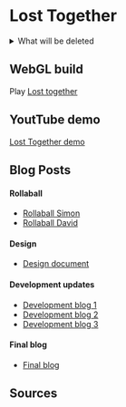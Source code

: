 # Lost Together

<details>
<summary>What will be deleted</summary>
   
# Milestones:
1. 17.03.2024 - Character controllers, Obstacles, Menu, Split Screen
2. 14.04.2024 - Environment, Triggers, Collaboration logic between characters, Animations, Character sprites
3. 07.05.2024 - Level design (finalize first level), Sound effects, Background music, Dust effect when running/landing a jump, GameLoop (Game over UI), Map controlls with VIA Arcade Machine, Possibly: Enemies,
---
4. 04.06.2024 - Fix minor issues within already implemented features, Enemies, 3 levels, Level menu, Light?, Custom sound effects for jumping, Sound effects for buttons and running

   Weekly workloads:
   #### 06.05-12.05.
   - Dev blog #3
   - Enemies
   - Instructions for player joining
   - Fix button selection animation
   - Checkpoints
   - Update design document

   #### 13.05.-19.05.
   - Level 2
   - Level menu
   - Lighting (investigate, if promising -> implement)
   - Sound effects for buttons and running
   - Update design document
  
   #### 20.05-26.05.
   - Level 3
   - Improve dust effect while running
   - Improve movement animation when landing a jump
   - Update design document
  
   #### 27.05.-04.06
   - Create a demo (2 min YT video)
   - Create final blog
   - Edit README to contain all stuf that is needed
   - Create a new branch for WebGL hosting
</details>

## WebGL build
Play [Lost together](https://davidek776.github.io/GMD-Project/)

## YoutTube demo
[Lost Together demo]()

## Blog Posts
#### Rollaball
- [Rollaball Simon](Blogs/Rollaball/Roll-a-ball_Simon.md)
- [Rollaball David](Blogs/Rollaball/Roll-a-ball_David.md)
#### Design
- [Design document](Blogs/Design/DESIGN_DOCUMENT.md)
#### Development updates
- [Development blog 1](Blogs/Development%20Updates/Milestone_1.md)
- [Development blog 2](Blogs/Development%20Updates/Milestone_2.md)
- [Development blog 3](Blogs/Development%20Updates/Milestone_3.md)
#### Final blog
- [Final blog](Blogs/Final%20Blog/FinalPost.md)

## Sources

